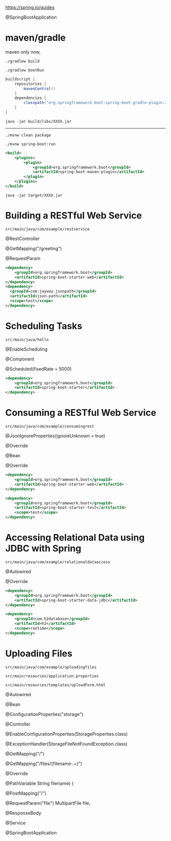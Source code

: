 https://spring.io/guides

@SpringBootApplication

# maven/gradle

maven only now,

`./gradlew build`

`./gradlew bootRun`

```groovy
buildscript {
    repositories {
        mavenCentral()
    }
    dependencies {
        classpath("org.springframework.boot:spring-boot-gradle-plugin:2.2.1.RELEASE")
    }
}
```

`java -jar build/libs/XXXX.jar`

---

`./mvnw clean package`

`./mvnw spring-boot:run`

```xml
<build>
    <plugins>
        <plugin>
            <groupId>org.springframework.boot</groupId>
            <artifactId>spring-boot-maven-plugin</artifactId>
        </plugin>
    </plugins>
</build>
```

`java -jar target/XXXX.jar`

# Building a RESTful Web Service

`src/main/java/com/example/restservice`

@RestController

@GetMapping("/greeting")

@RequestParam


```xml
<dependency>
	<groupId>org.springframework.boot</groupId>
	<artifactId>spring-boot-starter-web</artifactId>
</dependency>
<dependency>
  <groupId>com.jayway.jsonpath</groupId>
  <artifactId>json-path</artifactId>
  <scope>test</scope>
</dependency>
```

# Scheduling Tasks

`src/main/java/hello`

@EnableScheduling

@Component

@Scheduled(fixedRate = 5000)

```xml
<dependency>
    <groupId>org.springframework.boot</groupId>
    <artifactId>spring-boot-starter</artifactId>
</dependency>
```

# Consuming a RESTful Web Service

`src/main/java/com/example/consumingrest`

@JsonIgnoreProperties(ignoreUnknown = true)

@Override

@Bean

@Override

```xml
<dependency>
	<groupId>org.springframework.boot</groupId>
	<artifactId>spring-boot-starter-web</artifactId>
</dependency>

<dependency>
	<groupId>org.springframework.boot</groupId>
	<artifactId>spring-boot-starter-test</artifactId>
	<scope>test</scope>
</dependency>
```

# Accessing Relational Data using JDBC with Spring

`src/main/java/com/example/relationaldataaccess`

@Autowired

@Override

```xml
<dependency>
	<groupId>org.springframework.boot</groupId>
	<artifactId>spring-boot-starter-data-jdbc</artifactId>
</dependency>

<dependency>
	<groupId>com.h2database</groupId>
	<artifactId>h2</artifactId>
	<scope>runtime</scope>
</dependency>
```

# Uploading Files

`src/main/java/com/example/uploadingfiles`

`src/main/resources/application.properties`

`src/main/resources/templates/uploadForm.html`

@Autowired

@Bean

@ConfigurationProperties("storage")

@Controller

@EnableConfigurationProperties(StorageProperties.class)

@ExceptionHandler(StorageFileNotFoundException.class)

@GetMapping("/")

@GetMapping("/files/{filename:.+}")

@Override

@PathVariable String filename) {

@PostMapping("/")

@RequestParam("file") MultipartFile file,

@ResponseBody

@Service

@SpringBootApplication
